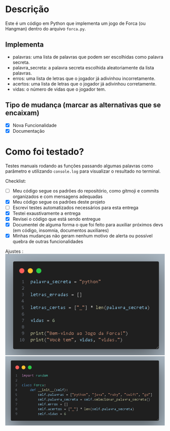 # Descrição
Este é um código em Python que implementa um jogo de Forca (ou Hangman) dentro do arquivo `forca.py`.

## Implementa
- palavras: uma lista de palavras que podem ser escolhidas como palavra secreta.
- palavra_secreta: a palavra secreta escolhida aleatoriamente da lista palavras.
- erros: uma lista de letras que o jogador já adivinhou incorretamente.
- acertos: uma lista de letras que o jogador já adivinhou corretamente.
- vidas: o número de vidas que o jogador tem.

## Tipo de mudança (marcar as alternativas que se encaixam)
- [x] Nova Funcionalidade
- [x] Documentação

# Como foi testado?
Testes manuais rodando as funções passando algumas palavras como parâmetro e utilizando `console.log` para visualizar o resultado no terminal.


Checklist:
- [ ] Meu código segue os padrões do repositório, como gitmoji e commits organizados e com mensagens adequadas
- [x] Meu código segue os padrões deste projeto
- [ ] Escrevi testes automatizados necessários para esta entrega
- [x] Testei exaustivamente a entrega
- [x] Revisei o código que está sendo entregue
- [x] Documentei de alguma forma o que foi feito para auxiliar próximos devs (em código, insomnia, documentos auxiliares)
- [x] Minhas mudanças não geram nenhum motivo de alerta ou possível quebra de outras funcionalidades

Ajustes :
<img width="730" alt="image" src="../img/antes.png">
<br/>
<img width="730" alt="image" src="../img/depois.png">